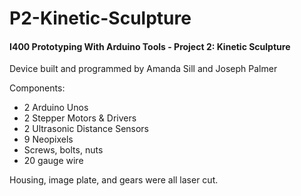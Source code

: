# P2-Kinetic-Sculpture
#### I400 Prototyping With Arduino Tools - Project 2: Kinetic Sculpture

Device built and programmed by Amanda Sill and Joseph Palmer

Components:
* 2 Arduino Unos
* 2 Stepper Motors & Drivers
* 2 Ultrasonic Distance Sensors
* 9 Neopixels
* Screws, bolts, nuts
* 20 gauge wire

Housing, image plate, and gears were all laser cut.